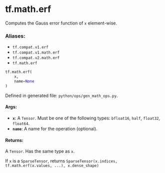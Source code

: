 <div itemscope itemtype="http://developers.google.com/ReferenceObject">
<meta itemprop="name" content="tf.math.erf" />
<meta itemprop="path" content="Stable" />
</div>

# tf.math.erf

Computes the Gauss error function of `x` element-wise.

### Aliases:

* `tf.compat.v1.erf`
* `tf.compat.v1.math.erf`
* `tf.compat.v2.math.erf`
* `tf.math.erf`

``` python
tf.math.erf(
    x,
    name=None
)
```



Defined in generated file: `python/ops/gen_math_ops.py`.

<!-- Placeholder for "Used in" -->


#### Args:


* <b>`x`</b>: A `Tensor`. Must be one of the following types: `bfloat16`, `half`, `float32`, `float64`.
* <b>`name`</b>: A name for the operation (optional).


#### Returns:

A `Tensor`. Has the same type as `x`.

If `x` is a `SparseTensor`, returns
`SparseTensor(x.indices, tf.math.erf(x.values, ...), x.dense_shape)`

